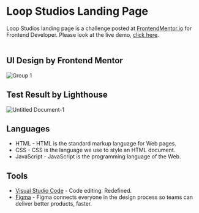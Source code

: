 # Loop Studios Landing Page
Loop Studios landing page is a challenge posted at <a href="https://www.frontendmentor.io/challenges/loopstudios-landing-page-N88J5Onjw/hub/loopstudios-landing-page-P2FRiZuXKL">FrontendMentor.io</a> for Frontend Developer. Please look at the live demo, <a href="https://andynotfound.github.io/LoopstudiosLandingPage/">click here</a>.<br><br>

## UI Design by Frontend Mentor
![Group 1](https://user-images.githubusercontent.com/40969170/169340982-f530af7d-f408-47e0-8c05-4287832a7fca.png)

## Test Result by Lighthouse
 ![Untitled Document-1](https://user-images.githubusercontent.com/40969170/169623875-3a542a91-4f97-4405-aa6b-0a60be6bb74f.jpg)

## Languages
<ul>
  <li>HTML - HTML is the standard markup language for Web pages.</li>
  <li>CSS - CSS is the language we use to style an HTML document.</li>
  <li>JavaScript - JavaScript is the programming language of the Web.</li>
 </ul>
 
 ## Tools
<ul>
  <li><a href="https://code.visualstudio.com/">Visual Studio Code</a> - Code editing. Redefined.</li>
  <li><a href="https://www.figma.com/">Figma</a> - Figma connects everyone in the design process so teams can deliver better products, faster.</li>
 </ul>
